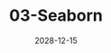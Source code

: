 ---
title: 03-Seaborn
date: 2028-12-15
sticky: 1
sidebar: 'auto'
tags:
 - 数据分析
categories:
 - data analysis
---